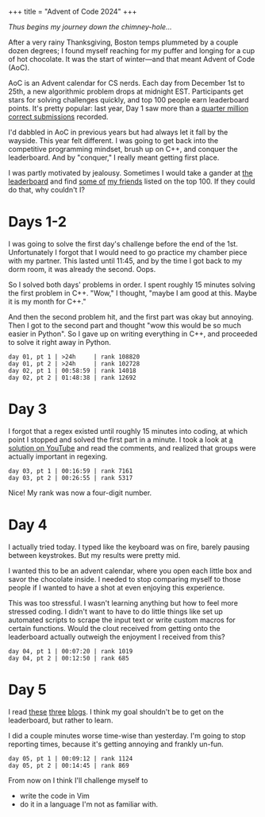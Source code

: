 +++
title = "Advent of Code 2024"
+++

*Thus begins my journey down the chimney-hole...*

After a very rainy Thanksgiving, Boston temps plummeted by a couple dozen degrees; I found myself reaching for my puffer and longing for a cup of hot chocolate. It was the start of winter—and that meant Advent of Code (AoC). 

AoC is an Advent calendar for CS nerds. Each day from December 1st to 25th, a new algorithmic problem drops at midnight EST. Participants get stars for solving challenges quickly, and top 100 people earn leaderboard points. It's pretty popular: last year, Day 1 saw more than a [quarter million correct submissions](https://adventofcode.com/2023/stats) recorded.

I'd dabbled in AoC in previous years but had always let it fall by the wayside. This year felt different. I was going to get back into the competitive programming mindset, brush up on C++, and conquer the leaderboard. And by "conquer," I really meant getting first place.

I was partly motivated by jealousy. Sometimes I would take a gander at [the leaderboard](https://adventofcode.com/2024/leaderboard) and find [some of](https://github.com/oliver-ni) [my friends](https://github.com/5space) listed on the top 100. If they could do that, why couldn't I?

# Days 1-2
I was going to solve the first day's challenge before the end of the 1st. Unfortunately I forgot that I would need to go practice my chamber piece with my partner. This lasted until 11:45, and by the time I got back to my dorm room, it was already the second. Oops.

So I solved both days' problems in order. I spent roughly 15 minutes solving the first problem in C++. "Wow," I thought, "maybe I am good at this. Maybe it is my month for C++."

And then the second problem hit, and the first part was okay but annoying. Then I got to the second part and thought "wow this would be so much easier in Python". So I gave up on writing everything in C++, and proceeded to solve it right away in Python.

```
day 01, pt 1 | >24h     | rank 108820
day 01, pt 2 | >24h     | rank 102728
day 02, pt 1 | 00:58:59 | rank 14018
day 02, pt 2 | 01:48:38 | rank 12692
```

# Day 3

I forgot that a regex existed until roughly 15 minutes into coding, at which point I stopped and solved the first part in a minute.
I took a look at [a solution on YouTube](https://www.youtube.com/watch?v=uBup4-4uPBI) and read the comments, and realized that groups were actually important in regexing.

```
day 03, pt 1 | 00:16:59 | rank 7161
day 03, pt 2 | 00:26:55 | rank 5317
```

Nice! My rank was now a four-digit number.

# Day 4

I actually tried today. I typed like the keyboard was on fire, barely pausing between keystrokes. But my results were pretty mid.

I wanted this to be an advent calendar, where you open each little box and savor the chocolate inside. I needed to stop comparing myself to those people if I wanted to have a shot at even enjoying this experience.

This was too stressful. I wasn't learning anything but how to feel more stressed coding. I didn't want to have to do little things like set up automated scripts to scrape the input text or write custom macros for certain functions.
Would the clout received from getting onto the leaderboard actually outweigh the enjoyment I received from this?

```
day 04, pt 1 | 00:07:20 | rank 1019
day 04, pt 2 | 00:12:50 | rank 685
```

# Day 5

I read [these](https://blog.vero.site/post/advent-leaderboard) [three](https://kevinyap.ca/2019/12/going-fast-in-advent-of-code/) [blogs](https://gist.github.com/mcpower/87427528b9ba5cac6f0c679370789661). I think my goal shouldn't be to get on the leaderboard, but rather to learn.

I did a couple minutes worse time-wise than yesterday. I'm going to stop reporting times, because it's getting annoying and frankly un-fun.

```
day 05, pt 1 | 00:09:12 | rank 1124
day 05, pt 2 | 00:14:45 | rank 869
```

From now on I think I'll challenge myself to 
- write the code in Vim
- do it in a language I'm not as familiar with.